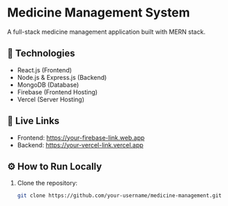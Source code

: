 # Medicine Management System

A full-stack medicine management application built with MERN stack.

## 🔧 Technologies
- React.js (Frontend)
- Node.js & Express.js (Backend)
- MongoDB (Database)
- Firebase (Frontend Hosting)
- Vercel (Server Hosting)

## 🚀 Live Links
- Frontend: https://your-firebase-link.web.app
- Backend: https://your-vercel-link.vercel.app

## ⚙️ How to Run Locally
1. Clone the repository:
   ```bash
   git clone https://github.com/your-username/medicine-management.git
